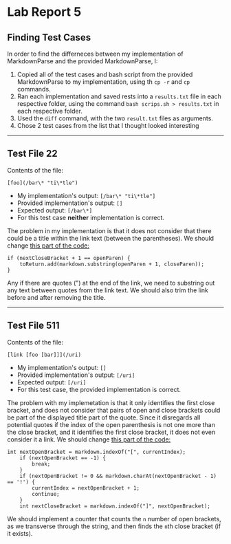 # Lab Report 5
## Finding Test Cases
In order to find the differneces between my implementation of MarkdownParse and the provided MarkdownParse, I:
1. Copied all of the test cases and bash script from the provided MarkdownParse to my implementation, using th `cp -r` and `cp` commands.
2. Ran each implementation and saved rests into a `results.txt` file in each respective folder, using the command `bash scrips.sh > results.txt` in each respective folder. 
3. Used the `diff` command, with the two `result.txt` files as arguments.
4. Chose 2 test cases from the list that I thought looked interesting
 
---

## Test File 22

Contents of the file:
```
[foo](/bar\* "ti\*tle")

```
- My implementation's output: `[/bar\* "ti\*tle"]`
- Provided implementation's output: `[]`
- Expected output: `[/bar\*]`
- For this test case **neither** implementation is correct.

The problem in my implementation is that it does not consider that there could be a title within the link text (between the parentheses). We should change [this part of the code:](https://github.com/ocboogie/markdown-parse/blob/44eb576d33ffcd122e2c325b17d926ff0b420403/MarkdownParse.java#L47)
```
if (nextCloseBracket + 1 == openParen) {
    toReturn.add(markdown.substring(openParen + 1, closeParen));
}
```
Any if there are quotes (") at the end of the link, we need to substring out any text between quotes from the link text. We should also trim the link before and after removing the title.

---

## Test File 511

Contents of the file:
```
[link [foo [bar]]](/uri)
```
- My implementation's output: `[]`
- Provided implementation's output: `[/uri]`
- Expected output: `[/uri]`
- For this test case, the provided implementation is correct.

The problem with my implemetation is that it only identifies the first close bracket, and does not consider that pairs of open and close brackets could be part of the displayed title part of the quote. Since it disregards all potential quotes if the index of the open parenthesis is not one more than the close bracket, and it identifies the first close bracket, it does not even consider it a link. We should change [this part of the code:](https://github.com/ocboogie/markdown-parse/blob/44eb576d33ffcd122e2c325b17d926ff0b420403/MarkdownParse.java#L15)
```
int nextOpenBracket = markdown.indexOf("[", currentIndex);
    if (nextOpenBracket == -1) {
        break;
    }
    if (nextOpenBracket != 0 && markdown.charAt(nextOpenBracket - 1) == '!') {
        currentIndex = nextOpenBracket + 1;
        continue;
    }
    int nextCloseBracket = markdown.indexOf("]", nextOpenBracket);
```
We should implement a counter that counts the `n` number of open brackets, as we transverse through the string, and then finds the `n`th close bracket (if it exists). 